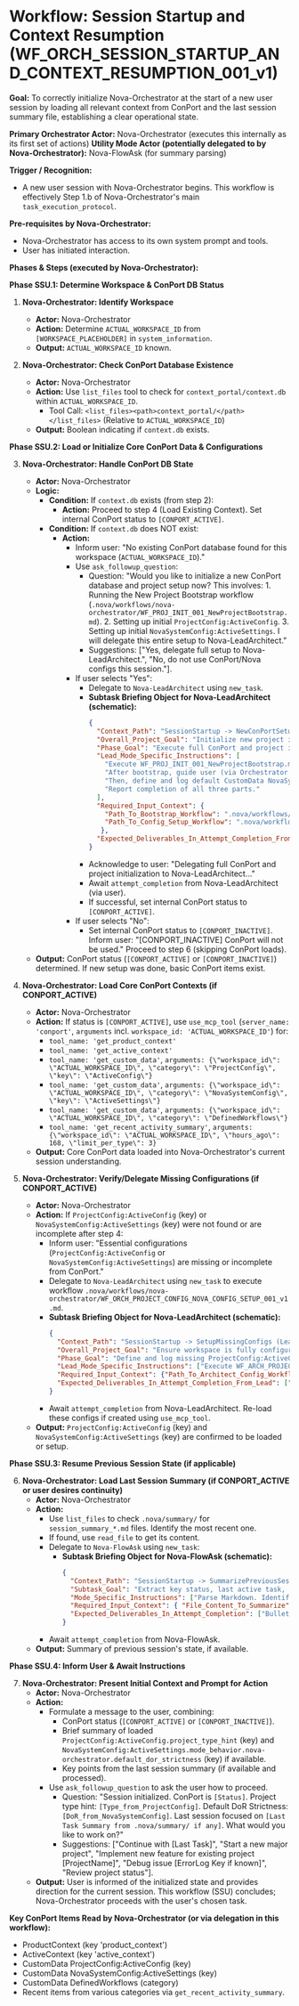 # Workflow: Session Startup and Context Resumption (WF_ORCH_SESSION_STARTUP_AND_CONTEXT_RESUMPTION_001_v1)

**Goal:** To correctly initialize Nova-Orchestrator at the start of a new user session by loading all relevant context from ConPort and the last session summary file, establishing a clear operational state.

**Primary Orchestrator Actor:** Nova-Orchestrator (executes this internally as its first set of actions)
**Utility Mode Actor (potentially delegated to by Nova-Orchestrator):** Nova-FlowAsk (for summary parsing)

**Trigger / Recognition:**
- A new user session with Nova-Orchestrator begins. This workflow is effectively Step 1.b of Nova-Orchestrator's main `task_execution_protocol`.

**Pre-requisites by Nova-Orchestrator:**
- Nova-Orchestrator has access to its own system prompt and tools.
- User has initiated interaction.

**Phases & Steps (executed by Nova-Orchestrator):**

**Phase SSU.1: Determine Workspace & ConPort DB Status**

1.  **Nova-Orchestrator: Identify Workspace**
    *   **Actor:** Nova-Orchestrator
    *   **Action:** Determine `ACTUAL_WORKSPACE_ID` from `[WORKSPACE_PLACEHOLDER]` in `system_information`.
    *   **Output:** `ACTUAL_WORKSPACE_ID` known.

2.  **Nova-Orchestrator: Check ConPort Database Existence**
    *   **Actor:** Nova-Orchestrator
    *   **Action:** Use `list_files` tool to check for `context_portal/context.db` within `ACTUAL_WORKSPACE_ID`.
        *   Tool Call: `<list_files><path>context_portal/</path></list_files>` (Relative to `ACTUAL_WORKSPACE_ID`)
    *   **Output:** Boolean indicating if `context.db` exists.

**Phase SSU.2: Load or Initialize Core ConPort Data & Configurations**

3.  **Nova-Orchestrator: Handle ConPort DB State**
    *   **Actor:** Nova-Orchestrator
    *   **Logic:**
        *   **Condition:** If `context.db` exists (from step 2):
            *   **Action:** Proceed to step 4 (Load Existing Context). Set internal ConPort status to `[CONPORT_ACTIVE]`.
        *   **Condition:** If `context.db` does NOT exist:
            *   **Action:**
                *   Inform user: "No existing ConPort database found for this workspace (`ACTUAL_WORKSPACE_ID`)."
                *   Use `ask_followup_question`:
                    *   Question: "Would you like to initialize a new ConPort database and project setup now? This involves: 1. Running the New Project Bootstrap workflow (`.nova/workflows/nova-orchestrator/WF_PROJ_INIT_001_NewProjectBootstrap.md`). 2. Setting up initial `ProjectConfig:ActiveConfig`. 3. Setting up initial `NovaSystemConfig:ActiveSettings`. I will delegate this entire setup to Nova-LeadArchitect."
                    *   Suggestions: ["Yes, delegate full setup to Nova-LeadArchitect.", "No, do not use ConPort/Nova configs this session."].
                *   If user selects "Yes":
                    *   Delegate to `Nova-LeadArchitect` using `new_task`.
                    *   **Subtask Briefing Object for Nova-LeadArchitect (schematic):**
                        ```json
                        {
                          "Context_Path": "SessionStartup -> NewConPortSetup (LeadArchitect)",
                          "Overall_Project_Goal": "Initialize new project in workspace.",
                          "Phase_Goal": "Execute full ConPort and project initialization: Bootstrap, ProjectConfig, NovaSystemConfig.",
                          "Lead_Mode_Specific_Instructions": [
                            "Execute WF_PROJ_INIT_001_NewProjectBootstrap.md (path: .nova/workflows/nova-orchestrator/WF_PROJ_INIT_001_NewProjectBootstrap.md).",
                            "After bootstrap, guide user (via Orchestrator relay) to define and log CustomData ProjectConfig:ActiveConfig.",
                            "Then, define and log default CustomData NovaSystemConfig:ActiveSettings.",
                            "Report completion of all three parts."
                          ],
                          "Required_Input_Context": {
                            "Path_To_Bootstrap_Workflow": ".nova/workflows/nova-orchestrator/WF_PROJ_INIT_001_NewProjectBootstrap.md",
                            "Path_To_Config_Setup_Workflow": ".nova/workflows/nova-leadarchitect/WF_ARCH_PROJECT_CONFIG_SETUP_001_v1.md"
                           },
                          "Expected_Deliverables_In_Attempt_Completion_From_Lead": ["Confirmation of bootstrap", "Confirmation of ProjectConfig logging", "Confirmation of NovaSystemConfig logging"]
                        }
                        ```
                    *   Acknowledge to user: "Delegating full ConPort and project initialization to Nova-LeadArchitect..."
                    *   Await `attempt_completion` from Nova-LeadArchitect (via user).
                    *   If successful, set internal ConPort status to `[CONPORT_ACTIVE]`.
                *   If user selects "No":
                    *   Set internal ConPort status to `[CONPORT_INACTIVE]`. Inform user: "[CONPORT_INACTIVE] ConPort will not be used." Proceed to step 6 (skipping ConPort loads).
    *   **Output:** ConPort status (`[CONPORT_ACTIVE]` or `[CONPORT_INACTIVE]`) determined. If new setup was done, basic ConPort items exist.

4.  **Nova-Orchestrator: Load Core ConPort Contexts (if CONPORT_ACTIVE)**
    *   **Actor:** Nova-Orchestrator
    *   **Action:** If status is `[CONPORT_ACTIVE]`, use `use_mcp_tool` (`server_name: 'conport'`, `arguments` incl. `workspace_id: 'ACTUAL_WORKSPACE_ID'`) for:
        *   `tool_name: 'get_product_context'`
        *   `tool_name: 'get_active_context'`
        *   `tool_name: 'get_custom_data'`, `arguments: {\"workspace_id\": \"ACTUAL_WORKSPACE_ID\", \"category\": \"ProjectConfig\", \"key\": \"ActiveConfig\"}`
        *   `tool_name: 'get_custom_data'`, `arguments: {\"workspace_id\": \"ACTUAL_WORKSPACE_ID\", \"category\": \"NovaSystemConfig\", \"key\": \"ActiveSettings\"}`
        *   `tool_name: 'get_custom_data'`, `arguments: {\"workspace_id\": \"ACTUAL_WORKSPACE_ID\", \"category\": \"DefinedWorkflows\"}`
        *   `tool_name: 'get_recent_activity_summary'`, `arguments: {\"workspace_id\": \"ACTUAL_WORKSPACE_ID\", \"hours_ago\": 168, \"limit_per_type\": 3}`
    *   **Output:** Core ConPort data loaded into Nova-Orchestrator's current session understanding.

5.  **Nova-Orchestrator: Verify/Delegate Missing Configurations (if CONPORT_ACTIVE)**
    *   **Actor:** Nova-Orchestrator
    *   **Action:** If `ProjectConfig:ActiveConfig` (key) or `NovaSystemConfig:ActiveSettings` (key) were not found or are incomplete after step 4:
        *   Inform user: "Essential configurations (`ProjectConfig:ActiveConfig` or `NovaSystemConfig:ActiveSettings`) are missing or incomplete from ConPort."
        *   Delegate to `Nova-LeadArchitect` using `new_task` to execute workflow `.nova/workflows/nova-orchestrator/WF_ORCH_PROJECT_CONFIG_NOVA_CONFIG_SETUP_001_v1.md`.
        *   **Subtask Briefing Object for Nova-LeadArchitect (schematic):**
            ```json
            {
              "Context_Path": "SessionStartup -> SetupMissingConfigs (LeadArchitect)",
              "Overall_Project_Goal": "Ensure workspace is fully configured.",
              "Phase_Goal": "Define and log missing ProjectConfig:ActiveConfig and/or NovaSystemConfig:ActiveSettings.",
              "Lead_Mode_Specific_Instructions": ["Execute WF_ARCH_PROJECT_CONFIG_SETUP_001_v1.md to guide user and log these configurations."],
              "Required_Input_Context": {"Path_To_Architect_Config_Workflow": ".nova/workflows/nova-leadarchitect/WF_ARCH_PROJECT_CONFIG_SETUP_001_v1.md"},
              "Expected_Deliverables_In_Attempt_Completion_From_Lead": ["Confirmation of logging"]
            }
            ```
        *   Await `attempt_completion` from Nova-LeadArchitect. Re-load these configs if created using `use_mcp_tool`.
    *   **Output:** `ProjectConfig:ActiveConfig` (key) and `NovaSystemConfig:ActiveSettings` (key) are confirmed to be loaded or setup.

**Phase SSU.3: Resume Previous Session State (if applicable)**

6.  **Nova-Orchestrator: Load Last Session Summary (if CONPORT_ACTIVE or user desires continuity)**
    *   **Actor:** Nova-Orchestrator
    *   **Action:**
        *   Use `list_files` to check `.nova/summary/` for `session_summary_*.md` files. Identify the most recent one.
        *   If found, use `read_file` to get its content.
        *   Delegate to `Nova-FlowAsk` using `new_task`:
            *   **Subtask Briefing Object for Nova-FlowAsk (schematic):**
                ```json
                {
                  "Context_Path": "SessionStartup -> SummarizePreviousSession (FlowAsk)",
                  "Subtask_Goal": "Extract key status, last active task, and open points from the provided previous session summary text.",
                  "Mode_Specific_Instructions": ["Parse Markdown. Identify: 1. Main project/workflow active. 2. Last major step/phase. 3. Key ConPort items changed. 4. Next steps/open questions."],
                  "Required_Input_Context": { "File_Content_To_Summarize": "[Content of the .nova/summary/file.md]" },
                  "Expected_Deliverables_In_Attempt_Completion": ["Bulleted list summary: {last_active_task: '...', last_status: '...', key_items: ['...'], next_steps_or_open_points: ['...']}"]
                }
                ```
        *   Await `attempt_completion` from Nova-FlowAsk.
    *   **Output:** Summary of previous session's state, if available.

**Phase SSU.4: Inform User & Await Instructions**

7.  **Nova-Orchestrator: Present Initial Context and Prompt for Action**
    *   **Actor:** Nova-Orchestrator
    *   **Action:**
        *   Formulate a message to the user, combining:
            *   ConPort status (`[CONPORT_ACTIVE]` or `[CONPORT_INACTIVE]`).
            *   Brief summary of loaded `ProjectConfig:ActiveConfig.project_type_hint` (key) and `NovaSystemConfig:ActiveSettings.mode_behavior.nova-orchestrator.default_dor_strictness` (key) if available.
            *   Key points from the last session summary (if available and processed).
        *   Use `ask_followup_question` to ask the user how to proceed.
            *   Question: "Session initialized. ConPort is `[Status]`. Project type hint: `[Type_from_ProjectConfig]`. Default DoR Strictness: `[DoR_from_NovaSystemConfig]`. Last session focused on `[Last Task Summary from .nova/summary/ if any]`. What would you like to work on?"
            *   Suggestions: ["Continue with [Last Task]", "Start a new major project", "Implement new feature for existing project [ProjectName]", "Debug issue [ErrorLog Key if known]", "Review project status"].
    *   **Output:** User is informed of the initialized state and provides direction for the current session. This workflow (SSU) concludes; Nova-Orchestrator proceeds with the user's chosen task.

**Key ConPort Items Read by Nova-Orchestrator (or via delegation in this workflow):**
- ProductContext (key 'product_context')
- ActiveContext (key 'active_context')
- CustomData ProjectConfig:ActiveConfig (key)
- CustomData NovaSystemConfig:ActiveSettings (key)
- CustomData DefinedWorkflows (category)
- Recent items from various categories via `get_recent_activity_summary`.